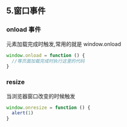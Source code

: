 ## 5.窗口事件

### onload 事件

元素加载完成时触发,常用的就是 window.onload

```javascript
window.onload = function () {
  //等页面加载完成时执行这里的代码
}
```

### resize

当浏览器窗口改变的时候触发

```javascript
window.onresize = function () {
  alert(1)
}
```
